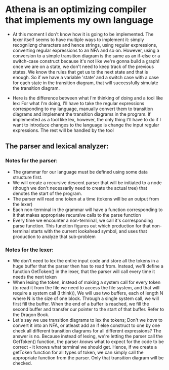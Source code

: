 # Athena is an optimizing compiler that implements my own language

*  At this moment I don't know how it is going to be implemented. The lexer itself seems to have multiple ways to implement it: simply recogniizng characters and hence strings, using regular expressions, converting regular expressions to an NFA and so on. However, using a conversion to a simple transition diagram is the same as an if-else or a switch-case construct because it's not like we're gonna build a graph! once we are on a state, we don't need to keep track of the previous states. We know the rules that get us to the next state and that is enough. So if we have a variable 'state' and a switch case with a case for each state in the transition diagram, that will successfully simulate the transition diagram.

* Here is the difference between what I'm thinking of doing and a tool like lex: For what I'm doing, I'll have to take the regular expressions corresponding to my language, manually convert them to transition diagrams and implement the transition diagrams in the program. If implemented as a tool like lex, however, the only thing I'll have to do if I want to introduce changes to the language is change the input regular expressions. The rest will be handled by the tool

##  The parser and lexical analyzer: 

### Notes for the parser:
*  The grammar for our language must be defined using some data structure first.
*  We will create a recursive descent parser that will be initiated to a node (though we don't necessarily need to create the actual tree) that denotes the start of the program.
*  The parser will read one token at a time (tokens will be an output from the lexer)
*  Each non-terminal in the grammar will have a function corresponding to it that makes appropriate recursive calls to the parse function
*  Every time we encounter a non-terminal, we call it's corresponding parse function. This function figures out which production for that non-terminal starts with the current lookahead symbol, and uses that production to analyze that sub-problem

### Notes for the lexer:

*  We don't need to lex the entire input code and store all the tokens in a huge buffer that the parser then has to read from. Instead, we'll define a function GetToken() in the lexer, that the parser will call every time it needs the next token
*  When lexing the token, instead of making a system call for every token (to read it from the file we need to access the file system, and that will require a system call (I think)), We will use two buffers, each of length N where N is the size of one block. Through a single system call, we will first fill the buffer. When the end of a buffer is reached, we fill the second buffer and transfer our pointer to the start of that buffer. Refer to the Dragon Book.
* Let's say we use transition diagrams to lex the tokens; Don't we _have_ to convert it into an NFA, or atleast add an if else construct to one by one check all different transition diagrams for all different expressions? The answer is no. Because instead of lexing, we're letting the parser call the GetToken() function, the parser _knows_ what to expect for the code to be correct - it knows what terminal we should get. Hence, if we create a getToken function for all types of token, we can simply call the appropriate function from the parser. Only that transition diagram will be checked.
